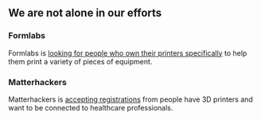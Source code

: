 ## We are not alone in our efforts
### Formlabs
Formlabs is [looking for people who own their printers specifically](https://formlabs.com/covid-19-response/) to help them print a variety of pieces of equipment.

### Matterhackers
Matterhackers is [accepting registrations](https://www.matterhackers.com/covid-19) from people have 3D printers and want to be connected to healthcare professionals.